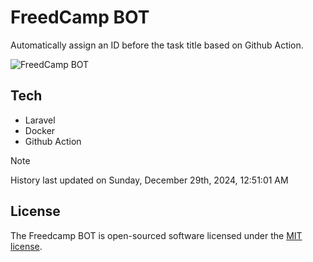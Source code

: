 # FreedCamp BOT

Automatically assign an ID before the task title based on Github Action.

![FreedCamp BOT](https://repository-images.githubusercontent.com/737932867/7d34798b-2680-471c-b089-a78a718d3d6a)

## Tech

- Laravel
- Docker
- Github Action

> [!NOTE]  
> History last updated on Sunday, December 29th, 2024, 12:51:01 AM

## License

The Freedcamp BOT is open-sourced software licensed under the [MIT license](https://opensource.org/licenses/MIT).
